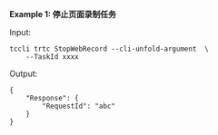 **Example 1: 停止页面录制任务**



Input: 

```
tccli trtc StopWebRecord --cli-unfold-argument  \
    --TaskId xxxx
```

Output: 
```
{
    "Response": {
        "RequestId": "abc"
    }
}
```

